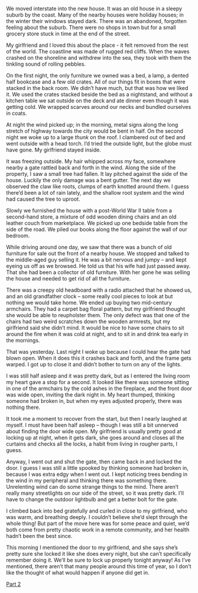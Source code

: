 We moved interstate into the new house. It was an old house in a sleepy suburb by the coast. Many of the nearby houses were holiday houses; in the winter their windows stayed dark. There was an abandoned, forgotten feeling about the suburb. There were no shops in town but for a small grocery store stuck in time at the end of the street.

My girlfriend and I loved this about the place - it felt removed from the rest of the world. The coastline was made of rugged red cliffs. When the waves crashed on the shoreline and withdrew into the sea, they took with them the tinkling sound of rolling pebbles.

On the first night, the only furniture we owned was a bed, a lamp, a dented half bookcase and a few old crates. All of our things fit in boxes that were stacked in the back room. We didn’t have much, but that was how we liked it. We used the crates stacked beside the bed as a nightstand, and without a kitchen table we sat outside on the deck and ate dinner even though it was getting cold. We wrapped scarves around our necks and bundled ourselves in coats.

At night the wind picked up; in the morning, metal signs along the long stretch of highway towards the city would be bent in half. On the second night we woke up to a large *thunk* on the roof. I clambered out of bed and went outside with a head torch. I’d tried the outside light, but the globe must have gone. My girlfriend stayed inside.

It was freezing outside. My hair whipped across my face, somewhere nearby a gate rattled back and forth in the wind. Along the side of the property, I saw a small tree had fallen. It lay pitched against the side of the house. Luckily the only damage was a bent gutter. The next day we observed the claw like roots, clumps of earth knotted around them. I guess there’d been a lot of rain lately, and the shallow root system and the wind had caused the tree to uproot.

Slowly we furnished the house with a post-World War II table from a second-hand store, a mixture of odd wooden dining chairs and an old leather couch from marketplace. We picked up one bedside table from the side of the road. We piled our books along the floor against the wall of our bedroom.

While driving around one day, we saw that there was a bunch of old furniture for sale out the front of a nearby house. We stopped and talked to the middle-aged guy selling it. He was a bit nervous and jumpy – and kept eyeing us off as we browsed. He told us that his wife had just passed away. That she had been a collector of old furniture. With her gone he was selling the house and needed to get rid of all the furniture.

There was a creepy old headboard with a radio attached that he showed us, and an old grandfather clock – some really cool pieces to look at but nothing we would take home. We ended up buying two mid-century armchairs. They had a carpet bag floral pattern, but my girlfriend thought she would be able to reupholster them.  The only defect was that one of the chairs had two weird scratches down the wooden armrests, but my girlfriend said she didn’t mind. It would be nice to have some chairs to sit around the fire when it was cold at night, and to sit in and drink tea early in the mornings.

That was yesterday. Last night I woke up because I could hear the gate had blown open. When it does this it crashes back and forth, and the frame gets warped. I got up to close it and didn’t bother to turn on any of the lights.

I was still half asleep and it was pretty dark, but as I entered the living room my heart gave a stop for a second. It looked like there was someone sitting in one of the armchairs by the cold ashes in the fireplace, and the front door was wide open, inviting the dark night in. My heart thumped, thinking someone had broken in, but when my eyes adjusted properly, there was nothing there.

It took me a moment to recover from the start, but then I nearly laughed at myself. I must have been half asleep – though I was still a bit unnerved about finding the door wide open. My girlfriend is usually pretty good at locking up at night, when it gets dark, she goes around and closes all the curtains and checks all the locks, a habit from living in rougher parts, I guess.

Anyway, I went out and shut the gate, then came back in and locked the door. I guess I was still a little spooked by thinking someone had broken in, because I was extra edgy when I went out. I kept noticing trees bending in the wind in my peripheral and thinking there was something there. Unrelenting wind can do some strange things to the mind. There aren’t really many streetlights on our side of the street, so it was pretty dark. I’ll have to change the outdoor lightbulb and get a better bolt for the gate.

I climbed back into bed gratefully and curled in close to my girlfriend, who was warm, and breathing deeply. I couldn’t believe she’d slept through the whole thing! But part of the move here was for some peace and quiet, we’d both come from pretty chaotic work in a remote community, and her health hadn’t been the best since.

This morning I mentioned the door to my girlfriend, and she says she’s pretty sure she locked it like she does every night, but she can’t specifically remember doing it. We’ll be sure to lock up properly tonight anyway! As I’ve mentioned, there aren’t that many people around this time of year, so I don’t like the thought of what would happen if anyone did get in.

[Part 2](https://www.reddit.com/r/nosleep/comments/vexrkn/we_bought_an_armchair_from_a_widower_now_i_know/)